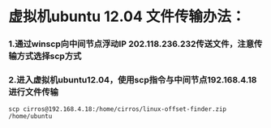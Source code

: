 # 虚拟机ubuntu 12.04 文件传输办法：
### 1.通过winscp向中间节点浮动IP 202.118.236.232传送文件，注意传输方式选择scp方式
### 2.进入虚拟机ubuntu12.04，使用scp指令与中间节点192.168.4.18进行文件传输
	scp cirros@192.168.4.18:/home/cirros/linux-offset-finder.zip /home/ubuntu
